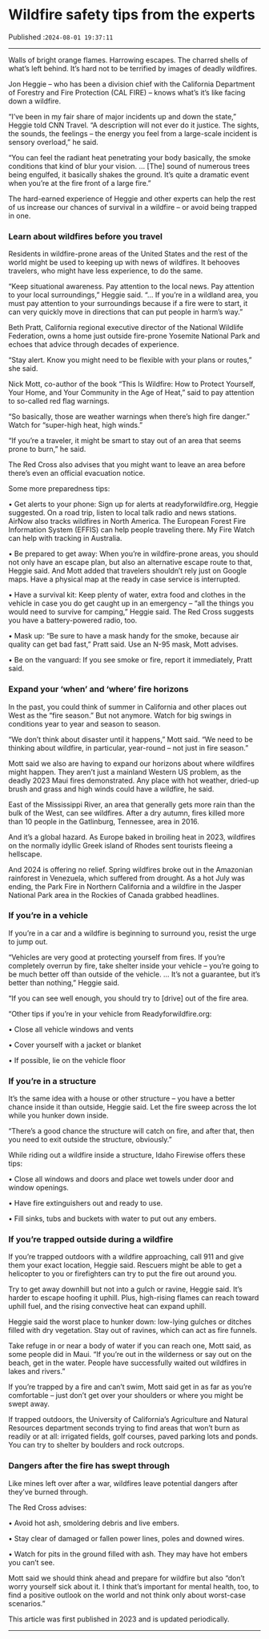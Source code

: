 # Wildfire safety tips from the experts

Published :`2024-08-01 19:37:11`

---

Walls of bright orange flames. Harrowing escapes. The charred shells of what’s left behind. It’s hard not to be terrified by images of deadly wildfires.

Jon Heggie – who has been a division chief with the California Department of Forestry and Fire Protection (CAL FIRE) – knows what’s it’s like facing down a wildfire.

“I’ve been in my fair share of major incidents up and down the state,” Heggie told CNN Travel. “A description will not ever do it justice. The sights, the sounds, the feelings – the energy you feel from a large-scale incident is sensory overload,” he said.

“You can feel the radiant heat penetrating your body basically, the smoke conditions that kind of blur your vision. … [The] sound of numerous trees being engulfed, it basically shakes the ground. It’s quite a dramatic event when you’re at the fire front of a large fire.”

The hard-earned experience of Heggie and other experts can help the rest of us increase our chances of survival in a wildfire – or avoid being trapped in one.

### Learn about wildfires before you travel

Residents in wildfire-prone areas of the United States and the rest of the world might be used to keeping up with news of wildfires. It behooves travelers, who might have less experience, to do the same.

“Keep situational awareness. Pay attention to the local news. Pay attention to your local surroundings,” Heggie said. “… If you’re in a wildland area, you must pay attention to your surroundings because if a fire were to start, it can very quickly move in directions that can put people in harm’s way.”

Beth Pratt, California regional executive director of the National Wildlife Federation, owns a home just outside fire-prone Yosemite National Park and echoes that advice through decades of experience.

“Stay alert. Know you might need to be flexible with your plans or routes,” she said.

Nick Mott, co-author of the book “This Is Wildfire: How to Protect Yourself, Your Home, and Your Community in the Age of Heat,” said to pay attention to so-called red flag warnings.

“So basically, those are weather warnings when there’s high fire danger.” Watch for “super-high heat, high winds.”

“If you’re a traveler, it might be smart to stay out of an area that seems prone to burn,” he said.

The Red Cross also advises that you might want to leave an area before there’s even an official evacuation notice.

Some more preparedness tips:

• Get alerts to your phone: Sign up for alerts at readyforwildfire.org, Heggie suggested. On a road trip, listen to local talk radio and news stations. AirNow also tracks wildfires in North America. The European Forest Fire Information System (EFFIS) can help people traveling there. My Fire Watch can help with tracking in Australia.

• Be prepared to get away: When you’re in wildfire-prone areas, you should not only have an escape plan, but also an alternative escape route to that, Heggie said. And Mott added that travelers shouldn’t rely just on Google maps. Have a physical map at the ready in case service is interrupted.

• Have a survival kit: Keep plenty of water, extra food and clothes in the vehicle in case you do get caught up in an emergency – “all the things you would need to survive for camping,” Heggie said. The Red Cross suggests you have a battery-powered radio, too.

• Mask up: “Be sure to have a mask handy for the smoke, because air quality can get bad fast,” Pratt said. Use an N-95 mask, Mott advises.

• Be on the vanguard: If you see smoke or fire, report it immediately, Pratt said.

### Expand your ‘when’ and ‘where’ fire horizons

In the past, you could think of summer in California and other places out West as the “fire season.” But not anymore. Watch for big swings in conditions year to year and season to season.

“We don’t think about disaster until it happens,” Mott said. “We need to be thinking about wildfire, in particular, year-round – not just in fire season.”

Mott said we also are having to expand our horizons about where wildfires might happen. They aren’t just a mainland Western US problem, as the deadly 2023 Maui fires demonstrated. Any place with hot weather, dried-up brush and grass and high winds could have a wildfire, he said.

East of the Mississippi River, an area that generally gets more rain than the bulk of the West, can see wildfires. After a dry autumn, fires killed more than 10 people in the Gatlinburg, Tennessee, area in 2016.

And it’s a global hazard. As Europe baked in broiling heat in 2023, wildfires on the normally idyllic Greek island of Rhodes sent tourists fleeing a hellscape.

And 2024 is offering no relief. Spring wildfires broke out in the Amazonian rainforest in Venezuela, which suffered from drought. As a hot July was ending, the Park Fire in Northern California and a wildfire in the Jasper National Park area in the Rockies of Canada grabbed headlines.

### If you’re in a vehicle

If you’re in a car and a wildfire is beginning to surround you, resist the urge to jump out.

“Vehicles are very good at protecting yourself from fires. If you’re completely overrun by fire, take shelter inside your vehicle – you’re going to be much better off than outside of the vehicle. … It’s not a guarantee, but it’s better than nothing,” Heggie said.

“If you can see well enough, you should try to [drive] out of the fire area.

“Other tips if you’re in your vehicle from Readyforwildfire.org:

• Close all vehicle windows and vents

• Cover yourself with a jacket or blanket

• If possible, lie on the vehicle floor

### If you’re in a structure

It’s the same idea with a house or other structure – you have a better chance inside it than outside, Heggie said. Let the fire sweep across the lot while you hunker down inside.

“There’s a good chance the structure will catch on fire, and after that, then you need to exit outside the structure, obviously.”

While riding out a wildfire inside a structure, Idaho Firewise offers these tips:

• Close all windows and doors and place wet towels under door and window openings.

• Have fire extinguishers out and ready to use.

• Fill sinks, tubs and buckets with water to put out any embers.

### If you’re trapped outside during a wildfire

If you’re trapped outdoors with a wildfire approaching, call 911 and give them your exact location, Heggie said. Rescuers might be able to get a helicopter to you or firefighters can try to put the fire out around you.

Try to get away downhill but not into a gulch or ravine, Heggie said. It’s harder to escape hoofing it uphill. Plus, high-rising flames can reach toward uphill fuel, and the rising convective heat can expand uphill.

Heggie said the worst place to hunker down: low-lying gulches or ditches filled with dry vegetation. Stay out of ravines, which can act as fire funnels.

Take refuge in or near a body of water if you can reach one, Mott said, as some people did in Maui. “If you’re out in the wilderness or say out on the beach, get in the water. People have successfully waited out wildfires in lakes and rivers.”

If you’re trapped by a fire and can’t swim, Mott said get in as far as you’re comfortable – just don’t get over your shoulders or where you might be swept away.

If trapped outdoors, the University of California’s Agriculture and Natural Resources department seconds trying to find areas that won’t burn as readily or at all: irrigated fields, golf courses, paved parking lots and ponds. You can try to shelter by boulders and rock outcrops.

### Dangers after the fire has swept through

Like mines left over after a war, wildfires leave potential dangers after they’ve burned through.

The Red Cross advises:

• Avoid hot ash, smoldering debris and live embers.

• Stay clear of damaged or fallen power lines, poles and downed wires.

• Watch for pits in the ground filled with ash. They may have hot embers you can’t see.

Mott said we should think ahead and prepare for wildfire but also “don’t worry yourself sick about it. I think that’s important for mental health, too, to find a positive outlook on the world and not think only about worst-case scenarios.”

This article was first published in 2023 and is updated periodically.

---

